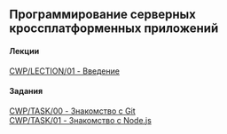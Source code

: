 ## Программирование серверных кроссплатформенных приложений

#### Лекции
[CWP/LECTION/01 - Введение](https://accetone.github.io/cwp/01)  
  
#### Задания
[CWP/TASK/00 - Знакомство с Git](https://accetone.github.io/cwp/tasks/00.html)  
[CWP/TASK/01 - Знакомство с Node.js](https://accetone.github.io/cwp/tasks/01.html)  